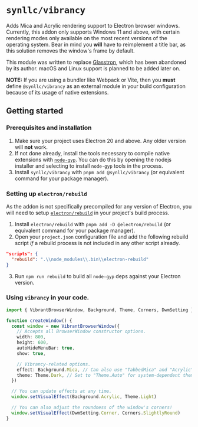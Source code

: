 # `synllc/vibrancy`

Adds Mica and Acrylic rendering support to Electron browser windows. Currently, this addon only supports Windows 11 and above, with certain rendering modes only available on the most recent versions of the operating system. Bear in mind you **will** have to reimplement a title bar, as this solution removes the window's frame by default.

This module was written to replace [Glasstron](https://github.com/NyaomiDEV/Glasstron), which has been abandoned by its author. macOS and Linux support is planned to be added later on.

**NOTE:** If you are using a bundler like Webpack or Vite, then you **must** define `@synllc/vibrancy` as an external module in your build configuration because of its usage of native extensions.

## Getting started

### Prerequisites and installation

1. Make sure your project uses Electron 20 and above. Any older version will **not** work.
2. If not done already, install the tools necessary to compile native extensions with [`node-gyp`](https://github.com/nodejs/node-gyp). You can do this by opening the nodejs installer and selecting to install `node-gyp` tools in the process.
3. Install `synllc/vibrancy` with `pnpm add @synllc/vibrancy` (or equivalent command for your package manager).

### Setting up `electron/rebuild`

As the addon is not specifically precompiled for any version of Electron, you will need to setup [`electron/rebuild`](https://github.com/electron/rebuild) in your project's build process.

1. Install `electron/rebuild` with `pnpm add -D @electron/rebuild` (or equivalent command for your package manager).
2. Open your `project.json` configuration file and add the following rebuild script _if_ a rebuild process is not included in any other script already.

```json
"scripts": {
  "rebuild": ".\\node_modules\\.bin\\electron-rebuild"
}
```

3. Run `npm run rebuild` to build all `node-gyp` deps against your Electron version.

### Using `vibrancy` in your code.

```ts
import { VibrantBrowserWindow, Background, Theme, Corners, DwmSetting } from '@synllc/vibrancy'

function createWindow() {
  const window = new VibrantBrowserWindow({
    // Accepts all BrowserWindow constructor options.
    width: 800,
    height: 600,
    autoHideMenuBar: true,
    show: true,

    // Vibrancy-related options.
    effect: Background.Mica, // Can also use "TabbedMica" and "Acrylic".
    theme: Theme.Dark, // Set to "Theme.Auto" for system-dependent theming.
  })

  // You can update effects at any time.
  window.setVisualEffect(Background.Acrylic, Theme.Light)

  // You can also adjust the roundness of the window's corners!
  window.setVisualEffect(DwmSetting.Corner, Corners.SlightlyRound)
}
```
